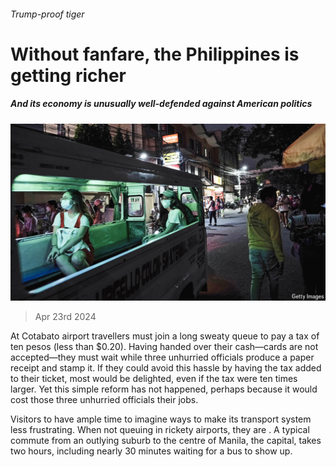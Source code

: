 ###### Trump-proof tiger

# Without fanfare, the Philippines is getting richer 

##### And its economy is unusually well-defended against American politics 

![image](images/20240427_ASP001.jpg) 

> Apr 23rd 2024 

At Cotabato airport travellers must join a long sweaty queue to pay a tax of ten pesos (less than $0.20). Having handed over their cash—cards are not accepted—they must wait while three unhurried officials produce a paper receipt and stamp it. If they could avoid this hassle by having the tax added to their ticket, most would be delighted, even if the tax were ten times larger. Yet this simple reform has not happened, perhaps because it would cost those three unhurried officials their jobs. 

Visitors to  have ample time to imagine ways to make its transport system less frustrating. When not queuing in rickety airports, they are . A typical commute from an outlying suburb to the centre of Manila, the capital, takes two hours, including nearly 30 minutes waiting for a bus to show up.

